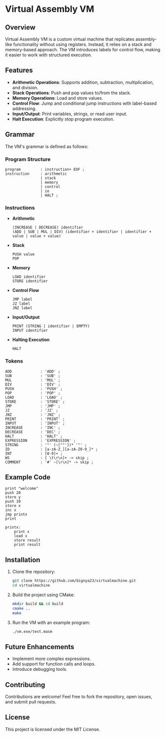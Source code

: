 # Virtual Assembly VM

## Overview

Virtual Assembly VM is a custom virtual machine that replicates assembly-like functionality without using registers. Instead, it relies on a stack and memory-based approach. The VM introduces labels for control flow, making it easier to work with structured execution.

## Features

- **Arithmetic Operations**: Supports addition, subtraction, multiplication, and division.
- **Stack Operations**: Push and pop values to/from the stack.
- **Memory Operations**: Load and store values.
- **Control Flow**: Jump and conditional jump instructions with label-based addressing.
- **Input/Output**: Print variables, strings, or read user input.
- **Halt Execution**: Explicitly stop program execution.

## Grammar

The VM's grammar is defined as follows:

### Program Structure

```
program         : instruction+ EOF ;
instruction     : arithmetic
                | stack
                | memory
                | control
                | io
                | HALT ;
```

### Instructions

- **Arithmetic**
  ```
  (INCREASE | DECREASE) identifier
  (ADD | SUB | MUL | DIV) (identifier + identifier | identifier + value | value + value)
  ```
- **Stack**
  ```
  PUSH value
  POP
  ```
- **Memory**
  ```
  LOAD identifier
  STORE identifier
  ```
- **Control Flow**
  ```
  JMP label
  JZ label
  JNZ label
  ```
- **Input/Output**
  ```
  PRINT (STRING | identifier | EMPTY)
  INPUT identifier
  ```
- **Halting Execution**
  ```
  HALT
  ```

### Tokens

```
ADD             : 'ADD' ;
SUB             : 'SUB' ;
MUL             : 'MUL' ;
DIV             : 'DIV' ;
PUSH            : 'PUSH' ;
POP             : 'POP' ;
LOAD            : 'LOAD' ;
STORE           : 'STORE' ;
JMP             : 'JMP' ;
JZ              : 'JZ' ;
JNZ             : 'JNZ' ;
PRINT           : 'PRINT' ;
INPUT           : 'INPUT' ;
INCREASE        : 'INC' ;
DECREASE        : 'DEC' ;
HALT            : 'HALT' ;
EXPRESSION      : 'EXPRESSION' ;
STRING          : '"' (~[""'])* '"' ;
ID              : [a-zA-Z_][a-zA-Z0-9_]* ;
INT             : [0-9]+ ;
WS              : [ \t\r\n]+ -> skip ;
COMMENT         : '#' ~[\r\n]* -> skip ;
```

## Example Code

```assembly
print "welcome"
push 20
store y
push 10
store x
inc x
jmp printx
print

printx:
    print x
    load x
    store result
    print result
```

## Installation

1. Clone the repository:
   ```sh
   git clone https://github.com/bignya23/virtualmachine.git
   cd virtualmachine
   ```
2. Build the project using CMake:
   ```sh
   mkdir build && cd build
   cmake ..
   make
   ```
3. Run the VM with an example program:
   ```sh
   ./vm.exe/test.masm
   ```

## Future Enhancements

- Implement more complex expressions.
- Add support for function calls and loops.
- Introduce debugging tools.

## Contributing

Contributions are welcome! Feel free to fork the repository, open issues, and submit pull requests.

## License

This project is licensed under the MIT License.

